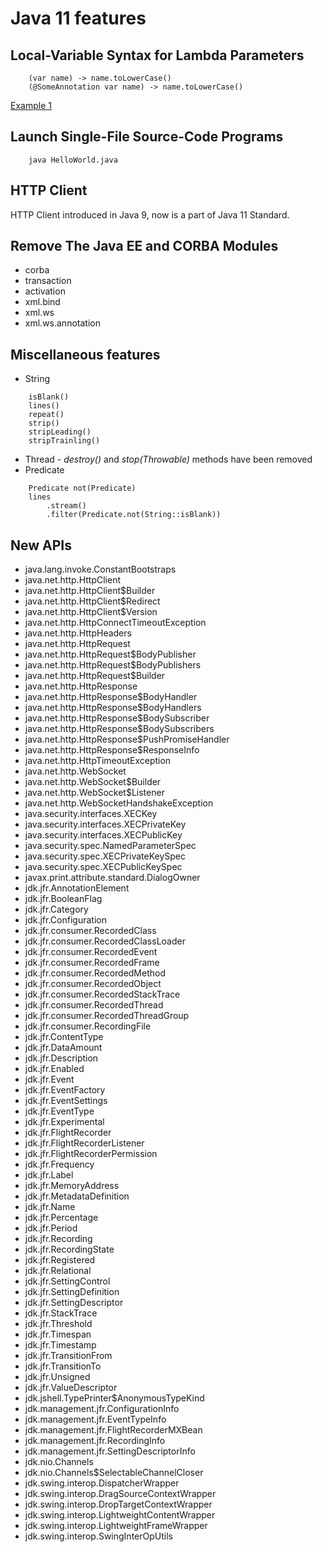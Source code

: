 # Java 11 features


## Local-Variable Syntax for Lambda Parameters
```
    (var name) -> name.toLowerCase()
    (@SomeAnnotation var name) -> name.toLowerCase()
```
[Example 1](https://github.com/amossoma/java-features/blob/java-11/src/main/java/Example1.java)

## Launch Single-File Source-Code Programs
```
    java HelloWorld.java
```

## HTTP Client
HTTP Client introduced in Java 9, now is a part of Java 11 Standard.

## Remove The Java EE and CORBA Modules

* corba
* transaction
* activation
* xml.bind
* xml.ws
* xml.ws.annotation

## Miscellaneous features
* String
```
    isBlank()
    lines()
    repeat()
    strip()
    stripLeading()
    stripTrainling()
```
* Thread - _destroy()_ and _stop(Throwable)_ methods have been removed
* Predicate
```
    Predicate not(Predicate)
    lines
        .stream()
        .filter(Predicate.not(String::isBlank))
```

## New APIs
* java.lang.invoke.ConstantBootstraps
* java.net.http.HttpClient
* java.net.http.HttpClient$Builder
* java.net.http.HttpClient$Redirect
* java.net.http.HttpClient$Version
* java.net.http.HttpConnectTimeoutException
* java.net.http.HttpHeaders
* java.net.http.HttpRequest
* java.net.http.HttpRequest$BodyPublisher
* java.net.http.HttpRequest$BodyPublishers
* java.net.http.HttpRequest$Builder
* java.net.http.HttpResponse
* java.net.http.HttpResponse$BodyHandler
* java.net.http.HttpResponse$BodyHandlers
* java.net.http.HttpResponse$BodySubscriber
* java.net.http.HttpResponse$BodySubscribers
* java.net.http.HttpResponse$PushPromiseHandler
* java.net.http.HttpResponse$ResponseInfo
* java.net.http.HttpTimeoutException
* java.net.http.WebSocket
* java.net.http.WebSocket$Builder
* java.net.http.WebSocket$Listener
* java.net.http.WebSocketHandshakeException
* java.security.interfaces.XECKey
* java.security.interfaces.XECPrivateKey
* java.security.interfaces.XECPublicKey
* java.security.spec.NamedParameterSpec
* java.security.spec.XECPrivateKeySpec
* java.security.spec.XECPublicKeySpec
* javax.print.attribute.standard.DialogOwner
* jdk.jfr.AnnotationElement
* jdk.jfr.BooleanFlag
* jdk.jfr.Category
* jdk.jfr.Configuration
* jdk.jfr.consumer.RecordedClass
* jdk.jfr.consumer.RecordedClassLoader
* jdk.jfr.consumer.RecordedEvent
* jdk.jfr.consumer.RecordedFrame
* jdk.jfr.consumer.RecordedMethod
* jdk.jfr.consumer.RecordedObject
* jdk.jfr.consumer.RecordedStackTrace
* jdk.jfr.consumer.RecordedThread
* jdk.jfr.consumer.RecordedThreadGroup
* jdk.jfr.consumer.RecordingFile
* jdk.jfr.ContentType
* jdk.jfr.DataAmount
* jdk.jfr.Description
* jdk.jfr.Enabled
* jdk.jfr.Event
* jdk.jfr.EventFactory
* jdk.jfr.EventSettings
* jdk.jfr.EventType
* jdk.jfr.Experimental
* jdk.jfr.FlightRecorder
* jdk.jfr.FlightRecorderListener
* jdk.jfr.FlightRecorderPermission
* jdk.jfr.Frequency
* jdk.jfr.Label
* jdk.jfr.MemoryAddress
* jdk.jfr.MetadataDefinition
* jdk.jfr.Name
* jdk.jfr.Percentage
* jdk.jfr.Period
* jdk.jfr.Recording
* jdk.jfr.RecordingState
* jdk.jfr.Registered
* jdk.jfr.Relational
* jdk.jfr.SettingControl
* jdk.jfr.SettingDefinition
* jdk.jfr.SettingDescriptor
* jdk.jfr.StackTrace
* jdk.jfr.Threshold
* jdk.jfr.Timespan
* jdk.jfr.Timestamp
* jdk.jfr.TransitionFrom
* jdk.jfr.TransitionTo
* jdk.jfr.Unsigned
* jdk.jfr.ValueDescriptor
* jdk.jshell.TypePrinter$AnonymousTypeKind
* jdk.management.jfr.ConfigurationInfo
* jdk.management.jfr.EventTypeInfo
* jdk.management.jfr.FlightRecorderMXBean
* jdk.management.jfr.RecordingInfo
* jdk.management.jfr.SettingDescriptorInfo
* jdk.nio.Channels
* jdk.nio.Channels$SelectableChannelCloser
* jdk.swing.interop.DispatcherWrapper
* jdk.swing.interop.DragSourceContextWrapper
* jdk.swing.interop.DropTargetContextWrapper
* jdk.swing.interop.LightweightContentWrapper
* jdk.swing.interop.LightweightFrameWrapper
* jdk.swing.interop.SwingInterOpUtils

